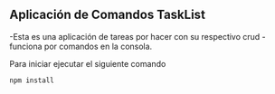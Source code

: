 ## Aplicación de Comandos  TaskList

-Esta es una aplicación de tareas por hacer con su respectivo crud
-funciona por comandos en la consola.

Para iniciar ejecutar el siguiente comando

```
npm install
```